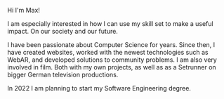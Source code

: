 Hi I'm Max!

I am especially interested in how I can use my skill set to make a useful impact. On our society and our future.

I have been passionate about Computer Science for years. Since then, I have created websites, worked with the newest technologies such as WebAR, and developed solutions to community problems.
I am also very involved in film. Both with my own projects, as well as as a Setrunner on bigger German television productions.

In 2022 I am planning to start my Software Engineering degree.


<!---
blumelume/blumelume is a ✨ special ✨ repository because its `README.md` (this file) appears on your GitHub profile.
You can click the Preview link to take a look at your changes.
--->
